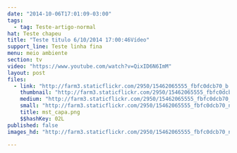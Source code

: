 ```yaml
---
date: "2014-10-06T17:01:09-03:00"
tags:
  - tag: Teste-artigo-normal
hat: Teste chapeu
title: "Teste titulo 6/10/2014 17:00:46Vídeo"
support_line: Teste linha fina
menu: meio ambiente
section: tv
video: "https://www.youtube.com/watch?v=QixID6N6ImM"
layout: post
files:
  - link: "http://farm3.staticflickr.com/2950/15462065555_fbfc0dcb70_b.jpg"
    thumbnail: "http://farm3.staticflickr.com/2950/15462065555_fbfc0dcb70_t.jpg"
    medium: "http://farm3.staticflickr.com/2950/15462065555_fbfc0dcb70_z.jpg"
    small: "http://farm3.staticflickr.com/2950/15462065555_fbfc0dcb70_n.jpg"
    title: mst_capa.png
    $$hashKey: 02L
published: false
images_hd: "http://farm3.staticflickr.com/2950/15462065555_fbfc0dcb70_n.jpg"

---
```


